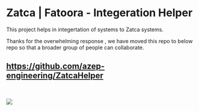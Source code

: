 
# Zatca | Fatoora - Integeration Helper

This project helps in integertation of systems to Zatca systems.

Thanks for the overwhelming response , we have moved this repo to below repo so that a broader group of people can collaborate.

## https://github.com/azep-engineering/ZatcaHelper

<br>

![](https://media.giphy.com/media/KB8C86UMgLDThpt4WT/giphy.gif)





<!-- Security scan triggered at 2025-09-02 01:05:14 -->

<!-- Security scan triggered at 2025-09-02 01:51:36 -->

<!-- Security scan triggered at 2025-09-09 05:30:04 -->

<!-- Security scan triggered at 2025-09-09 05:33:00 -->